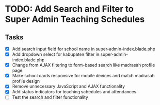 # TODO: Add Search and Filter to Super Admin Teaching Schedules

## Tasks
- [x] Add search input field for school name in super-admin-index.blade.php
- [x] Add dropdown select for kabupaten filter in super-admin-index.blade.php
- [x] Change from AJAX filtering to form-based search like madrasah profile page
- [x] Make school cards responsive for mobile devices and match madrasah profile design
- [x] Remove unnecessary JavaScript and AJAX functionality
- [x] Add status indicators for teaching schedules and attendances
- [ ] Test the search and filter functionality
